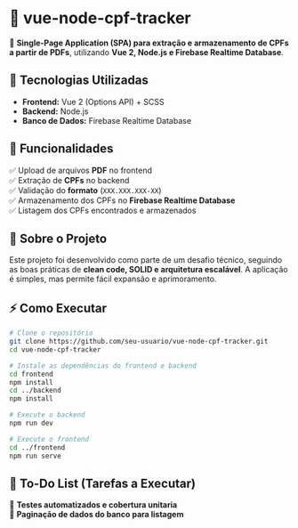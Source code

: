 # 📂 vue-node-cpf-tracker  

🚀 **Single-Page Application (SPA) para extração e armazenamento de CPFs a partir de PDFs**, utilizando **Vue 2, Node.js e Firebase Realtime Database**.  

## 🔹 Tecnologias Utilizadas  
- **Frontend:** Vue 2 (Options API) + SCSS  
- **Backend:** Node.js  
- **Banco de Dados:** Firebase Realtime Database  

## 🔹 Funcionalidades  
✅ Upload de arquivos **PDF** no frontend  
✅ Extração de **CPFs** no backend  
✅ Validação do **formato** (`XXX.XXX.XXX-XX`)  
✅ Armazenamento dos CPFs no **Firebase Realtime Database**  
✅ Listagem dos CPFs encontrados e armazenados  

## 📌 Sobre o Projeto  
Este projeto foi desenvolvido como parte de um desafio técnico, seguindo as boas práticas de **clean code, SOLID e arquitetura escalável**. A aplicação é simples, mas permite fácil expansão e aprimoramento.  

## ⚡ Como Executar  
```bash
# Clone o repositório
git clone https://github.com/seu-usuario/vue-node-cpf-tracker.git
cd vue-node-cpf-tracker

# Instale as dependências do frontend e backend
cd frontend
npm install
cd ../backend
npm install

# Execute o backend
npm run dev

# Execute o frontend
cd ../frontend
npm run serve
```

## 📌 To-Do List (Tarefas a Executar)  
🔲 **Testes automatizados e cobertura unitaria**  
🔲 **Paginação de dados do banco para listagem**  